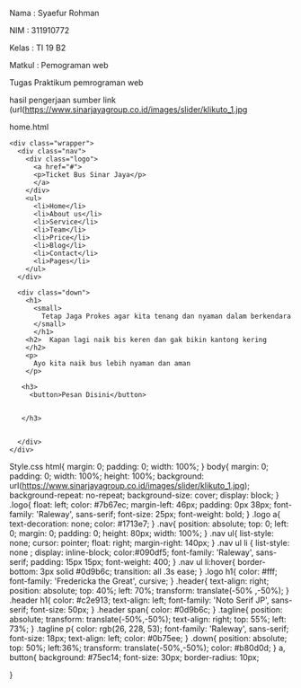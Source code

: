 Nama   :  Syaefur Rohman

NIM    : 311910772

Kelas  : TI 19 B2

Matkul : Pemograman web


Tugas Praktikum pemrograman web


hasil pengerjaan
sumber link (url(https://www.sinarjayagroup.co.id/images/slider/klikuto_1.jpg


home.html
<!DOCTYPE html>
<html lang="en" dir="ltr">
  <head>
    <meta charset="utf-8">
    <title>Ticket Bus Sinar Jaya</title>
    <link rel="stylesheet" href="style.css">
    <link rel="stylesheet" href="https://fonts.googleapis.com/css?family=Raleway">
    <link href="https://fonts.googleapis.com/css?family=Hanalei+Fill" rel="stylesheet">
    <link href="https://fonts.googleapis.com/css?family=Fredericka+the+Great" rel="stylesheet">
    <link href="https://fonts.googleapis.com/css?family=Fredericka+the+Great|Hanalei+Fill|Noto+Serif+JP|Raleway" rel="stylesheet">  
  </head>
  <body>




    <div class="wrapper">
      <div class="nav">
        <div class="logo">
          <a href="#">
          <p>Ticket Bus Sinar Jaya</p>
          </a>
        </div>
        <ul>
          <li>Home</li>
          <li>About us</li>
          <li>Service</li>
          <li>Team</li>
          <li>Price</li>
          <li>Blog</li>
          <li>Contact</li>
          <li>Pages</li>
        </ul>
      </div>
    
      <div class="down">
        <h1>
          <small>
            Tetap Jaga Prokes agar kita tenang dan nyaman dalam berkendara
          </small>
          </h1>
        <h2>  Kapan lagi naik bis keren dan gak bikin kantong kering 
        </h2>
        <p>
          Ayo kita naik bus lebih nyaman dan aman
        </p>

       <h3>
         <button>Pesan Disini</button>

      
       </h3>

       
      </div>
    </div>
  </body>
</html>




Style.css
html{
  margin: 0;
  padding: 0;
  width: 100%;
}
body{
  margin: 0;
  padding: 0;
  width: 100%;
  height: 100%;
  background: url(https://www.sinarjayagroup.co.id/images/slider/klikuto_1.jpg);
  background-repeat: no-repeat;
  background-size: cover;
  display: block;
}
.logo{
  float: left;
  color: #7b67ec;
  margin-left: 46px;
  padding: 0px 38px;
  font-family: 'Raleway', sans-serif;
  font-size: 25px;
  font-weight: bold;
}
.logo a{
  text-decoration: none;
  color: #1713e7;
}
.nav{
  position: absolute;
  top: 0;
  left:  0;
  margin: 0;
  padding: 0;
  height: 80px;
  width: 100%;
}
.nav ul{
  list-style: none;
  cursor: pointer;
  float: right;
  margin-right: 140px;
}
.nav ul li {
  list-style: none  ;
  display: inline-block;
  color:#090df5;
  font-family: 'Raleway', sans-serif;
  padding: 15px 15px;
  font-weight: 400;
}
.nav ul li:hover{
  border-bottom: 3px solid #0d9b6c;
  transition: all .3s ease;
}
.logo h1{
  color: #fff;
  font-family: 'Fredericka the Great', cursive;
}
.header{
  text-align: right;
  position: absolute;
  top: 40%;
  left: 70%;
  transform: translate(-50% ,-50%);
}
.header h1{
  color: #c2e913;
  text-align: left;
  font-family: 'Noto Serif JP', sans-serif;
  font-size: 50px;
}
.header span{
  color: #0d9b6c;
}
.tagline{
  position: absolute;
  transform: translate(-50%,-50%);
  text-align: right;
  top: 55%;
  left: 73%;
}
.tagline p{
  color: rgb(26, 228, 53);
  font-family: 'Raleway', sans-serif;
  font-size: 18px;
  text-align: left;
  color:  #0b75ee;
}
.down{
  position: absolute;
  top: 50%;
  left:36%;
  transform: translate(-50%,-50%);
  color: #b80d0d;
}
a, button{
  background: #75ec14;
  font-size: 30px;
  border-radius: 10px;
 
 
}

